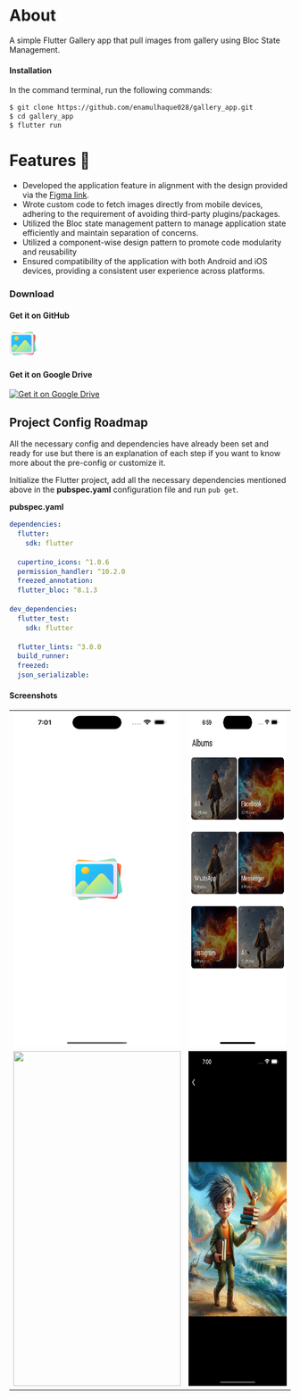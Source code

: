 # About

A simple Flutter Gallery app that pull images from gallery using Bloc State Management.

#### Installation

In the command terminal, run the following commands:

    $ git clone https://github.com/enamulhaque028/gallery_app.git
    $ cd gallery_app
    $ flutter run

# Features 🎯

- Developed the application feature in alignment with the design provided via the <a href="https://www.figma.com/file/UP5tZX7tVxrAH6MF5nQT4m/Interview-Task?type=design&node-id=0%3A1&mode=design&t=vPqxKseb1qheH7Qc-1">Figma link</a>.
- Wrote custom code to fetch images directly from mobile devices, adhering to the requirement of avoiding third-party plugins/packages.
- Utilized the Bloc state management pattern to manage application state efficiently and maintain separation of concerns.
- Utilized a component-wise design pattern to promote code modularity and reusability
- Ensured compatibility of the application with both Android and iOS devices, providing a consistent user experience across platforms.

### Download

#### Get it on GitHub

<div>
<a href='https://github.com/enamulhaque028/gallery_app/releases/download/release_v1/gallery_v1.0.0.apk' target='_blank'><img alt='Get it on GitHub' src='./screenshots/icon.png' height='48px'/></a>
</div>

#### Get it on Google Drive
<div>
<a href='https://drive.google.com/file/d/1aUG7tK08e-6wejtw4WdBNMed1fQSxAcG/view?usp=sharing' target='_blank'><img alt='Get it on Google Drive' src='https://www.dignited.com/wp-content/uploads/2020/04/google_drive_logo-1024x512.png' height='48px'/></a>
</div>


## Project Config Roadmap

All the necessary config and dependencies have already been set and ready for use but there is an explanation of each step if you want to know more about the pre-config or customize it.

Initialize the Flutter project, add all the necessary dependencies mentioned above in the **pubspec.yaml** configuration file and run `pub get`.

**pubspec.yaml**
```yaml
dependencies:
  flutter:
    sdk: flutter

  cupertino_icons: ^1.0.6
  permission_handler: ^10.2.0
  freezed_annotation:
  flutter_bloc: ^8.1.3

dev_dependencies:
  flutter_test:
    sdk: flutter

  flutter_lints: ^3.0.0
  build_runner:
  freezed:
  json_serializable:
```


#### Screenshots

<table>
    <tr>
        <td><img src='./screenshots/img1.png' width="300" height="600"></td>
        <td><img src='./screenshots/img2.png' width="300" height="600"></td>
    </tr>
    <tr>
        <td><img src='./screenshots/img3.png' width="300" height="600"></td>
        <td><img src='./screenshots/img4.png' width="300" height="600"></td>
    </tr>
</table>